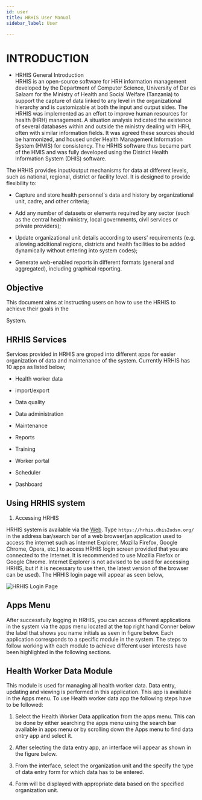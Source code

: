 ```yaml
---
id: user
title: HRHIS User Manual
sidebar_label: User

---
```


# INTRODUCTION

* HRHIS General Introduction                                                    
HRHIS is an open-source software for HRH information management developed by the Department of
Computer Science, University of Dar es Salaam for the Ministry of Health and Social Welfare
(Tanzania) to support the capture of data linked to any level in the organizational hierarchy
and is customizable at both the input and output sides.
The HRHIS was implemented as an effort to improve human resources for health (HRH) management.
A situation analysis indicated the existence of several databases within and outside the
ministry dealing with HRH, often with similar information fields. It was agreed these sources
should be harmonized, and housed under Health Management Information System (HMIS) for
consistency. The HRHIS software thus became part of the HMIS and was fully developed using the
District Health Information System (DHIS) software.

The HRHIS provides input/output mechanisms for data at different levels, such as national,
regional, district or facility level. It is designed to provide flexibility to:

* Capture and store health personnel's data and history by organizational unit, cadre, and other
criteria;

* Add any number of datasets or elements required by any sector (such as the central health
  ministry, local governments, civil services or private providers);

* Update organizational unit details according to users' requirements (e.g. allowing additional
  regions, districts and health facilities to be added dynamically without entering into system
  codes);

* Generate web-enabled reports in different formats (general and aggregated), including
graphical reporting.

## Objective

This document aims at instructing users on how to use the HRHIS to achieve their goals in the

System.


## HRHIS Services

Services provided in HRHIS are groped into different apps for easier organization of data and maintenance of the system. Currently HRHIS has 10 apps as listed below;

* Health worker data

* import/export

* Data quality

* Data administration

* Maintenance

* Reports

* Training

* Worker portal

* Scheduler

* Dashboard

## Using HRHIS system

1. Accessing HRHIS

HRHIS system  is available via the [Web](https://hrhis.dhis2udsm.org/). Type `https://hrhis.dhis2udsm.org/` in the address bar/search bar of a web browser(an application used to access the internet such as Internet Explorer, Mozilla Firefox, Google Chrome, Opera, etc.) to access HRHIS login screen  provided that you are connected to the Internet. It is recommended to use Mozilla Firefox or Google Chrome. Internet Explorer is not advised to be used for accessing HRHIS, but if it is necessary to use then, the latest version of the browser can be used). The HRHIS login page will appear as seen below,

![HRHIS Login Page]()
## Apps Menu

After successfully logging in HRHIS, you can access different applications in the system via the apps menu located at the top right hand Conner below the label that shows you name initials as seen in figure below. Each application corresponds to a specific module in the system. The steps to follow working with each module to achieve different user interests have been highlighted in the following sections.

## Health Worker Data Module

This module is used for managing all health worker data. Data entry, updating and viewing is performed in this application. This app is available in the Apps menu. To use Health worker data app the following steps have to be followed:

 1. Select the Health Worker Data application from the apps menu. This can be done by either searching the apps menu using the search bar available in apps menu or by scrolling down the Apps menu to find data entry app and select it.

 2. After selecting the data entry app, an interface will appear as shown in the figure below.

 3. From the interface, select the organization unit and the specify the type of data entry form for which data has to be entered.

 4. Form will be displayed with appropriate data based on the specified organization unit.
